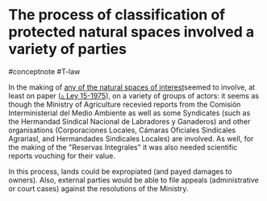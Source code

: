 # The process of classification of protected natural spaces involved a variety of parties
#conceptnote #T-law 

 In the making of [any of the natural spaces of interest](The%20Ley%2015-1975%20established%20rules%20for%20the%20classification%20of%20areas%20into%20a%20set%20of%20"protected%20natural%20spaces".md)seemed to involve, at least on paper ([▵ Ley 15-1975](▵%20Ley%2015-1975.md)), on a variety of groups of actors: it seems as though the Ministry of Agriculture recevied reports from the Comisión Interministerial del Medio Ambiente as well as some Syndicates (such as the Hermandad Sindical Nacional de Labradores y Ganaderos) and other organisations (Corporaciones Locales, Cámaras Oficiales Sindicales Agrariasl, and Hermandades Sindicales Locales) are involved. As well, for the making of the "Reservas Integrales" it was also needed scientific reports vouching for their value. 
 
 In this process, lands could be expropiated (and payed damages to owners). Also, external parties would be able to file appeals (administrative or court cases) against the resolutions of the Ministry.



